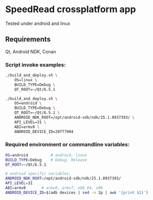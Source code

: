# SpeedRead crossplatform app #
Tested under android and linux

## Requirements ##
Qt, Android NDK, Conan

### Script invoke examples: ###
```bash
./build_and_deploy.sh \
    OS=linux \
    BUILD_TYPE=Debug \
    QT_ROOT=~/Qt/6.5.1
```

```bash
./build_and_deploy.sh \
    OS=android \
    BUILD_TYPE=Debug \
    QT_ROOT=~/Qt/6.5.1 \
    ANDROID_NDK_ROOT=/opt/android-sdk/ndk/25.1.8937393/ \
    API_LEVEL=31 \
    ABI=armv8 \
    ANDROID_DEVICE_ID=28ff7904
```

### Required environment or commandline variables: ###
```bash
OS=android          # android, linux
BUILD_TYPE=Debug    # Debug, Release
QT_ROOT=~/Qt/6.5.1
```

```bash
# android specific variables:
ANDROID_NDK_ROOT=/opt/android-sdk/ndk/25.1.8937393/
API_LEVEL=31
ABI=armv8       # armv8, armv7, x86_64, x86
ANDROID_DEVICE_ID=$(adb devices | sed -n 2p | awk '{print $1}')
```
